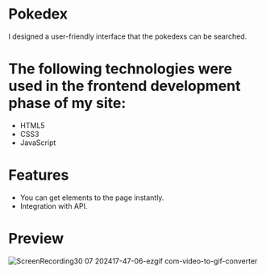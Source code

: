 # Pokedex

I designed a user-friendly interface that the pokedexs can be searched.

# The following technologies were used in the frontend development phase of my site:
- HTML5
- CSS3
- JavaScript

# Features
- You can get elements to the page instantly.
- Integration with API.

# Preview

![ScreenRecording30 07 202417-47-06-ezgif com-video-to-gif-converter](https://github.com/user-attachments/assets/2a151255-03d7-43a8-98a0-6d36b686386c)



